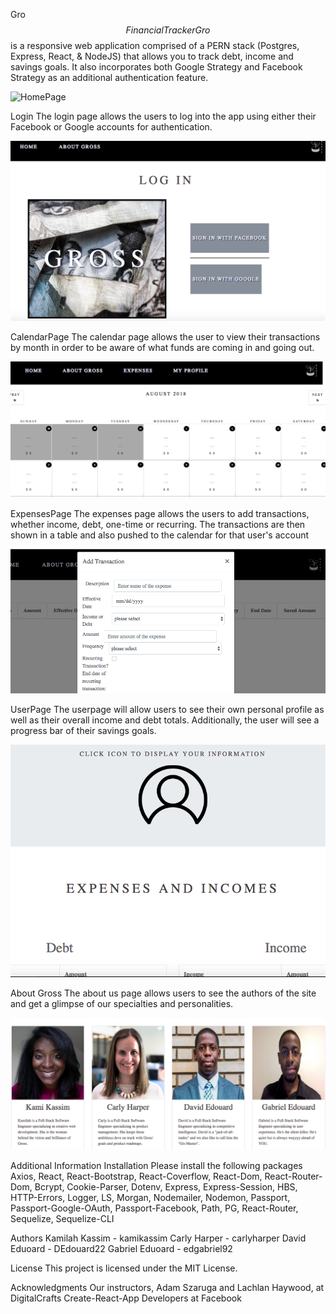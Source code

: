 Gro$$ Financial Tracker
Gro$$ is a responsive web application comprised of a PERN stack (Postgres, Express, React, & NodeJS) that allows you to track debt, income and savings goals. It also incorporates both Google Strategy and Facebook Strategy as an additional authentication feature.

![HomePage](./header.jpeg)


Login
The login page allows the users to log into the app using either their Facebook or Google accounts for authentication.

![LoginPage](./readmepics/Login.png)

CalendarPage
The calendar page allows the user to view their transactions by month in order to be aware of what funds are coming in and going out. 

![CalPage](./readmepics/Calendar.png)


ExpensesPage
The expenses page allows the users to add transactions, whether income, debt, one-time or recurring. The transactions are then shown in a table and also pushed to the calendar for that user's account

![ExpensesPage](./readmepics/Expenses.png)

UserPage
The userpage will allow users to see their own personal profile as well as their overall income and debt totals. Additionally, the user will see a progress bar of their savings goals. 

![UserPage](./readmepics/User.png)


About Gross
The about us page allows users to see the authors of the site and get a glimpse of our specialties and personalities.

![AboutPage](./readmepics/About.png)


Additional Information
Installation
Please install the following packages
Axios, React, React-Bootstrap, React-Coverflow, React-Dom, React-Router-Dom,  Bcrypt, Cookie-Parser, Dotenv, Express, Express-Session, HBS, HTTP-Errors, Logger, LS, Morgan, Nodemailer, Nodemon, Passport, Passport-Google-OAuth, Passport-Facebook, Path, PG, React-Router, Sequelize, Sequelize-CLI

Authors
Kamilah Kassim - kamikassim
Carly Harper - carlyharper
David Eduoard - DEdouard22
Gabriel Eduoard - edgabriel92

License
This project is licensed under the MIT License.

Acknowledgments
Our instructors, Adam Szaruga and Lachlan Haywood, at DigitalCrafts
Create-React-App Developers at Facebook